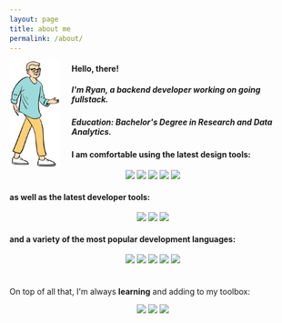 ```yaml
---
layout: page
title: about me
permalink: /about/
---
```

<img src="/src/about-img2.svg"
    style="width: 5.5rem; height: auto; float: left; position: static; padding-right: 1.5em;">

<h4>Hello, there!</h4>

<h5>I'm Ryan, a backend developer working on going fullstack.</h5>

<h5>Education: <b>Bachelor's Degree</b> in Research and Data Analytics.</h5>

<div id="rcorn">

<h4>I am comfortable using the latest <b>design tools</b>: </h4>

<div id="smrcorn" style="text-align:center;">
<img id="badge" src="https://img.shields.io/badge/figma-%23F24E1E.svg?style=for-the-badge&logo=figma&logoColor=white">

<img id="badge" src="https://img.shields.io/badge/Sketch-FFB387?style=for-the-badge&logo=sketch&logoColor=black">

<img id="badge" src="https://img.shields.io/badge/Adobe%20XD-470137?style=for-the-badge&logo=Adobe%20XD&logoColor=#FF61F6">

<img id="badge" src="https://img.shields.io/badge/adobe%20illustrator-%23FF9A00.svg?style=for-the-badge&logo=adobe%20illustrator&logoColor=white">

<img id="badge" src="https://img.shields.io/badge/adobe%20photoshop-%2331A8FF.svg?style=for-the-badge&logo=adobe%20photoshop&logoColor=white">

</div>

<h4>as well as the latest <b>developer tools:</b> </h4>

<div id="smrcorn" style="text-align:center;">
<img id="badge" src="https://img.shields.io/badge/pycharm-143?style=for-the-badge&logo=pycharm&logoColor=black&color=black&labelColor=green">

<img id="badge" src="https://img.shields.io/badge/jupyter-%23FA0F00.svg?style=for-the-badge&logo=jupyter&logoColor=white">

<img id="badge" src="https://img.shields.io/badge/Visual%20Studio%20Code-0078d7.svg?style=for-the-badge&logo=visual-studio-code&logoColor=white">

</div>

<h4>and a variety of the most popular development <b>languages:</b> </h4>

<div id="smrcorn" style="text-align:center;">
<img id="badge" src="https://img.shields.io/badge/html5-%23E34F26.svg?style=for-the-badge&logo=html5&logoColor=white">

<img id="badge" src="https://img.shields.io/badge/css3-%231572B6.svg?style=for-the-badge&logo=css3&logoColor=white">

<img id="badge" src="https://img.shields.io/badge/typescript-%23007ACC.svg?style=for-the-badge&logo=typescript&logoColor=white">

<img id="badge" src="https://img.shields.io/badge/python-3670A0?style=for-the-badge&logo=python&logoColor=ffdd54">

<img id="badge" src="https://img.shields.io/badge/c%23-%23239120.svg?style=for-the-badge&logo=c-sharp&logoColor=white">

</div>


<p style="padding-top:1.5rem">On top of all that, I'm always <b>learning</b> and adding to my toolbox:</p>

<div id="smrcorn" style="text-align:center;">
<img id="badge" src="https://img.shields.io/badge/java-%23ED8B00.svg?style=for-the-badge&logo=java&logoColor=white">

<img id="badge" src="https://img.shields.io/badge/javascript-%23323330.svg?style=for-the-badge&logo=javascript&logoColor=%23F7DF1E">

<img id="badge" src="https://img.shields.io/badge/ruby-%23CC342D.svg?style=for-the-badge&logo=ruby&logoColor=white">

</div>
</div>